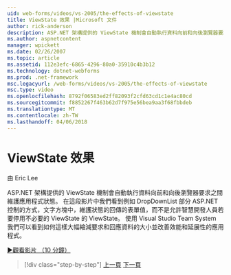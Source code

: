```yaml
---
uid: web-forms/videos/vs-2005/the-effects-of-viewstate
title: ViewState 效果 |Microsoft 文件
author: rick-anderson
description: ASP.NET 架構提供的 ViewState 機制會自動執行資料向前和向後瀏覽器要求之間維護應用程式狀態...
ms.author: aspnetcontent
manager: wpickett
ms.date: 02/26/2007
ms.topic: article
ms.assetid: 112e3efc-6865-4296-80a0-35910c4b3b12
ms.technology: dotnet-webforms
ms.prod: .net-framework
msc.legacyurl: /web-forms/videos/vs-2005/the-effects-of-viewstate
msc.type: video
ms.openlocfilehash: 8792f06583ed2ff82093f2cfd63cd1c1e4ac80cd
ms.sourcegitcommit: f8852267f463b62d7f975e56bea9aa3f68fbbdeb
ms.translationtype: MT
ms.contentlocale: zh-TW
ms.lasthandoff: 04/06/2018
---
```

<a name="the-effects-of-viewstate"></a>ViewState 效果
====================
由 Eric Lee

ASP.NET 架構提供的 ViewState 機制會自動執行資料向前和向後瀏覽器要求之間維護應用程式狀態。 在這段影片中我們看到例如 DropDownList 部分 ASP.NET 控制的方式，文字方塊中，維護狀態的回傳的表單值，而不是允許智慧開發人員若要停用不必要的 ViewState 的 ViewState。 使用 Visual Studio Team System 我們可以看到如何這樣大幅縮減要求和回應資料的大小並改善效能和延展性的應用程式。

[&#9654;觀看影片 （10 分鐘）](https://channel9.msdn.com/Blogs/ASP-NET-Site-Videos/the-effects-of-viewstate)

> [!div class="step-by-step"]
> [上一頁](using-the-load-test-agent.md)
> [下一頁](how-do-i-integrate-defect-tracking-with-testing.md)
